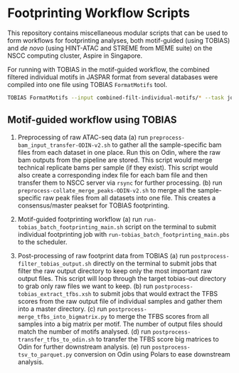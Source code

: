 # Footprinting Workflow Scripts

This repository contains miscellaneous modular scripts that can be used to form workflows for footprinting analyses, both motif-guided (using TOBIAS) and *de novo* (using HINT-ATAC and STREME from MEME suite) on the NSCC computing cluster, Aspire in Singapore.

For running with TOBIAS in the motif-guided workflow, the combined filtered individual motifs in JASPAR format from several databases were compiled into one file using TOBIAS `FormatMotifs` tool.

```bash
TOBIAS FormatMotifs --input combined-filt-individual-motifs/* --task join --output ./joined_filt_combined_motifs.jaspar
```

## Motif-guided workflow using TOBIAS

1. Preprocessing of raw ATAC-seq data
    (a) run `preprocess-bam_input_transfer-ODIN-v2.sh` to gather all the sample-specific bam files from each dataset in one place. Run this on Odin, where the raw bam outputs from the pipeline are stored. This script would merge technical replicate bams per sample (if they exist). This script would also create a corresponding index file for each bam file and then transfer them to NSCC server via `rsync` for further processing.
    (b) run `preprocess-collate_merge_peaks-ODIN-v2.sh` to merge all the sample-specific raw peak files from all datasets into one file. This creates a consensus/master peakset for TOBIAS footprinting.

2. Motif-guided footprinting workflow
    (a) run `run-tobias_batch_footprinting_main.sh` script on the terminal to submit individual footprinting job with `run-tobias_batch_footprinting_main.pbs` to the scheduler.

3. Post-processing of raw footprint data from TOBIAS
    (a) run `postprocess-filter_tobias_output.sh` directly on the terminal to submit jobs that filter the raw output directory to keep only the most important raw output files. This script will loop through the target tobias-out directory to grab only raw files we want to keep.
    (b) run `postprocess-tobias_extract_tfbs.xsh` to submit jobs that would extract the TFBS scores from the raw output file of individual samples and gather them into a master directory.
    (c) run `postprocess-merge_tfbs_into_bigmatrix.py` to merge the TFBS scores from all samples into a big matrix per motif. The number of output files should match the number of motifs analysed.
    (d) run `postprocess-transfer_tfbs_to_odin.sh` to transfer the TFBS score big matrices to Odin for further downstream analysis.
    (e) run `postprocess-tsv_to_parquet.py` conversion on Odin using Polars to ease downstream analysis.
